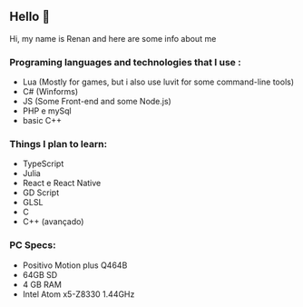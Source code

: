 ## Hello 👋
Hi, my name is Renan and here are some info about me


### Programing languages and technologies that I use :
- Lua (Mostly for games, but i also use luvit for some command-line tools) 
- C# (Winforms)
- JS (Some Front-end and some Node.js)
- PHP e mySql
- basic C++ 
  
### Things I plan to learn:
- TypeScript
- Julia
- React e React Native
- GD Script
- GLSL
- C
- C++ (avançado)

### PC Specs:
- Positivo Motion plus Q464B
- 64GB SD
- 4 GB RAM
- Intel Atom x5-Z8330 1.44GHz

<!--
**Laggh/Laggh** is a ✨ _special_ ✨ repository because its `README.md` (this file) appears on your GitHub profile.

Here are some ideas to get you started:

- 🔭 I’m currently working on ...
- 🌱 I’m currently learning ...
- 👯 I’m looking to collaborate on ...
- 🤔 I’m looking for help with ...
- 💬 Ask me about ...
- 📫 How to reach me: ...
- 😄 Pronouns: ...
- ⚡ Fun fact: ...
-->
